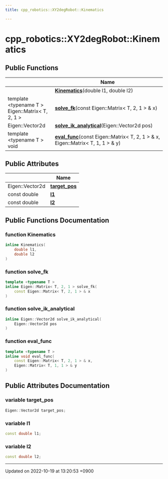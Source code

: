 ```yaml
---
title: cpp_robotics::XY2degRobot::Kinematics

---
```


# cpp_robotics::XY2degRobot::Kinematics





## Public Functions

|                | Name           |
| -------------- | -------------- |
| | **[Kinematics](/cpp_robotics/doxybook/Classes/structcpp__robotics_1_1XY2degRobot_1_1Kinematics/#function-kinematics)**(double l1, double l2) |
| template <typename T \> <br>Eigen::Matrix< T, 2, 1 > | **[solve_fk](/cpp_robotics/doxybook/Classes/structcpp__robotics_1_1XY2degRobot_1_1Kinematics/#function-solve-fk)**(const Eigen::Matrix< T, 2, 1 > & x) |
| Eigen::Vector2d | **[solve_ik_analytical](/cpp_robotics/doxybook/Classes/structcpp__robotics_1_1XY2degRobot_1_1Kinematics/#function-solve-ik-analytical)**(Eigen::Vector2d pos) |
| template <typename T \> <br>void | **[eval_func](/cpp_robotics/doxybook/Classes/structcpp__robotics_1_1XY2degRobot_1_1Kinematics/#function-eval-func)**(const Eigen::Matrix< T, 2, 1 > & x, Eigen::Matrix< T, 1, 1 > & y) |

## Public Attributes

|                | Name           |
| -------------- | -------------- |
| Eigen::Vector2d | **[target_pos](/cpp_robotics/doxybook/Classes/structcpp__robotics_1_1XY2degRobot_1_1Kinematics/#variable-target-pos)**  |
| const double | **[l1](/cpp_robotics/doxybook/Classes/structcpp__robotics_1_1XY2degRobot_1_1Kinematics/#variable-l1)**  |
| const double | **[l2](/cpp_robotics/doxybook/Classes/structcpp__robotics_1_1XY2degRobot_1_1Kinematics/#variable-l2)**  |

## Public Functions Documentation

### function Kinematics

```cpp
inline Kinematics(
    double l1,
    double l2
)
```


### function solve_fk

```cpp
template <typename T >
inline Eigen::Matrix< T, 2, 1 > solve_fk(
    const Eigen::Matrix< T, 2, 1 > & x
)
```


### function solve_ik_analytical

```cpp
inline Eigen::Vector2d solve_ik_analytical(
    Eigen::Vector2d pos
)
```


### function eval_func

```cpp
template <typename T >
inline void eval_func(
    const Eigen::Matrix< T, 2, 1 > & x,
    Eigen::Matrix< T, 1, 1 > & y
)
```


## Public Attributes Documentation

### variable target_pos

```cpp
Eigen::Vector2d target_pos;
```


### variable l1

```cpp
const double l1;
```


### variable l2

```cpp
const double l2;
```


-------------------------------

Updated on 2022-10-19 at 13:20:53 +0900